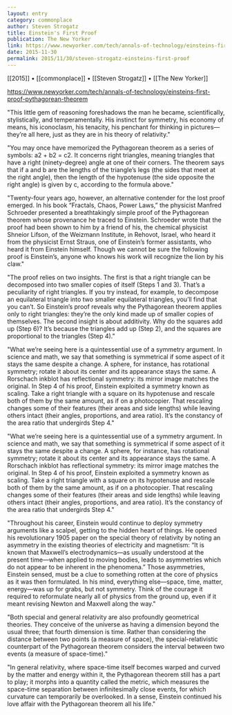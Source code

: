 ```yaml
---
layout: entry
category: commonplace
author: Steven Strogatz
title: Einstein's First Proof
publication: The New Yorker
link: https://www.newyorker.com/tech/annals-of-technology/einsteins-first-proof-pythagorean-theorem
date: 2015-11-30
permalink: 2015/11/30/steven-strogatz-einsteins-first-proof
---
```


[[2015]] • [[commonplace]] • [[Steven Strogatz]] • [[The New Yorker]]

https://www.newyorker.com/tech/annals-of-technology/einsteins-first-proof-pythagorean-theorem

"This little gem of reasoning foreshadows the man he became, scientifically, stylistically, and temperamentally. His instinct for symmetry, his economy of means, his iconoclasm, his tenacity, his penchant for thinking in pictures—they’re all here, just as they are in his theory of relativity."
 
"You may once have memorized the Pythagorean theorem as a series of symbols: a2 + b2 = c2. It concerns right triangles, meaning triangles that have a right (ninety-degree) angle at one of their corners. The theorem says that if a and b are the lengths of the triangle’s legs (the sides that meet at the right angle), then the length of the hypotenuse (the side opposite the right angle) is given by c, according to the formula above."

"Twenty-four years ago, however, an alternative contender for the lost proof emerged. In his book “Fractals, Chaos, Power Laws,” the physicist Manfred Schroeder presented a breathtakingly simple proof of the Pythagorean theorem whose provenance he traced to Einstein. Schroeder wrote that the proof had been shown to him by a friend of his, the chemical physicist Shneior Lifson, of the Weizmann Institute, in Rehovot, Israel, who heard it from the physicist Ernst Straus, one of Einstein’s former assistants, who heard it from Einstein himself. Though we cannot be sure the following proof is Einstein’s, anyone who knows his work will recognize the lion by his claw."

"The proof relies on two insights. The first is that a right triangle can be decomposed into two smaller copies of itself (Steps 1 and 3). That’s a peculiarity of right triangles. If you try instead, for example, to decompose an equilateral triangle into two smaller equilateral triangles, you’ll find that you can’t. So Einstein’s proof reveals why the Pythagorean theorem applies only to right triangles: they’re the only kind made up of smaller copies of themselves. The second insight is about additivity. Why do the squares add up (Step 6)? It’s because the triangles add up (Step 2), and the squares are proportional to the triangles (Step 4)."

"What we’re seeing here is a quintessential use of a symmetry argument. In science and math, we say that something is symmetrical if some aspect of it stays the same despite a change. A sphere, for instance, has rotational symmetry; rotate it about its center and its appearance stays the same. A Rorschach inkblot has reflectional symmetry: its mirror image matches the original. In Step 4 of his proof, Einstein exploited a symmetry known as scaling. Take a right triangle with a square on its hypotenuse and rescale both of them by the same amount, as if on a photocopier. That rescaling changes some of their features (their areas and side lengths) while leaving others intact (their angles, proportions, and area ratio). It’s the constancy of the area ratio that undergirds Step 4."

"What we’re seeing here is a quintessential use of a symmetry argument. In science and math, we say that something is symmetrical if some aspect of it stays the same despite a change. A sphere, for instance, has rotational symmetry; rotate it about its center and its appearance stays the same. A Rorschach inkblot has reflectional symmetry: its mirror image matches the original. In Step 4 of his proof, Einstein exploited a symmetry known as scaling. Take a right triangle with a square on its hypotenuse and rescale both of them by the same amount, as if on a photocopier. That rescaling changes some of their features (their areas and side lengths) while leaving others intact (their angles, proportions, and area ratio). It’s the constancy of the area ratio that undergirds Step 4."

"Throughout his career, Einstein would continue to deploy symmetry arguments like a scalpel, getting to the hidden heart of things. He opened his revolutionary 1905 paper on the special theory of relativity by noting an asymmetry in the existing theories of electricity and magnetism: “It is known that Maxwell’s electrodynamics—as usually understood at the present time—when applied to moving bodies, leads to asymmetries which do not appear to be inherent in the phenomena.” Those asymmetries, Einstein sensed, must be a clue to something rotten at the core of physics as it was then formulated. In his mind, everything else—space, time, matter, energy—was up for grabs, but not symmetry. Think of the courage it required to reformulate nearly all of physics from the ground up, even if it meant revising Newton and Maxwell along the way."

"Both special and general relativity are also profoundly geometrical theories. They conceive of the universe as having a dimension beyond the usual three; that fourth dimension is time. Rather than considering the distance between two points (a measure of space), the special-relativistic counterpart of the Pythagorean theorem considers the interval between two events (a measure of space-time)."

"In general relativity, where space-time itself becomes warped and curved by the matter and energy within it, the Pythagorean theorem still has a part to play; it morphs into a quantity called the metric, which measures the space-time separation between infinitesimally close events, for which curvature can temporarily be overlooked. In a sense, Einstein continued his love affair with the Pythagorean theorem all his life."
